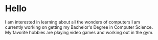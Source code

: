 # Hello
I am interested in learning about all the wonders of computers
I am currently working on getting my Bachelor's Degree in Computer Science.
My favorite hobbies are playing video games and working out in the gym.
